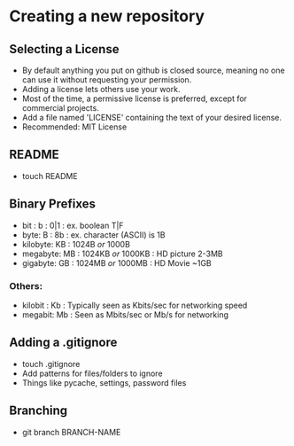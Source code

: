 # Creating a new repository

## Selecting a License
- By default anything you put on github is closed
    source, meaning no one can use it without
    requesting your permission.
- Adding a license lets others use your work.
- Most of the time, a permissive license is preferred,
    except for commercial projects.
- Add a file named 'LICENSE' containing the text
    of your desired license.
- Recommended: MIT License

## README
- touch README

## Binary Prefixes
- bit : b : 0|1 : ex. boolean T|F
- byte: B : 8b : ex. character (ASCII) is 1B
- kilobyte: KB : 1024B *or* 1000B
- megabyte: MB : 1024KB *or* 1000KB : HD picture 2-3MB
- gigabyte: GB : 1024MB *or* 1000MB : HD Movie ~1GB

### Others:
- kilobit : Kb : Typically seen as Kbits/sec for networking speed
- megabit: Mb : Seen as Mbits/sec or Mb/s for networking


## Adding a .gitignore
- touch .gitignore
- Add patterns for files/folders to ignore
- Things like pycache, settings, password files

## Branching
- git branch BRANCH-NAME

